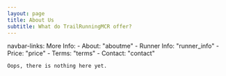 ```yaml
---
layout: page
title: About Us
subtitle: What do TrailRunningMCR offer?
---
```

navbar-links:
  More Info:
    - About: "aboutme"
    - Runner Info: "runner_info"
    - Price: "price"
    - Terms: "terms"
    - Contact: "contact"
    
    Oops, there is nothing here yet.
